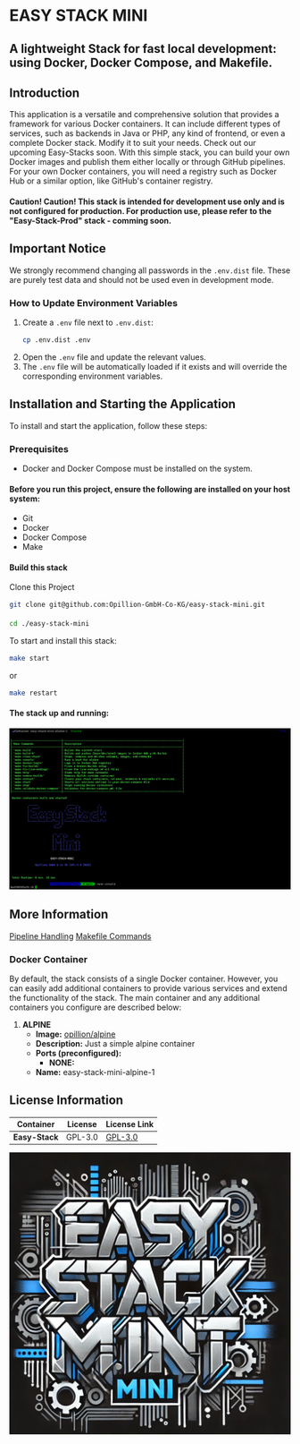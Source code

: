 # EASY STACK MINI
## A lightweight Stack for fast local development: using Docker, Docker Compose, and Makefile.

## Introduction
This application is a versatile and comprehensive solution that provides a framework for various Docker containers. It can include different types of services, such as backends in Java or PHP, any kind of frontend, or even a complete Docker stack. Modify it to suit your needs. Check out our upcoming Easy-Stacks soon.
With this simple stack, you can build your own Docker images and publish them either locally or through GitHub pipelines. For your own Docker containers, you will need a registry such as Docker Hub or a similar option, like GitHub's container registry.

#### Caution! Caution! This stack is intended for development use only and is not configured for production. For production use, please refer to the "Easy-Stack-Prod" stack - comming soon.

## Important Notice

We strongly recommend changing all passwords in the `.env.dist` file. These are purely test data and should not be used even in development mode.

### How to Update Environment Variables

1. Create a `.env` file next to `.env.dist`:
   ```sh
   cp .env.dist .env
   ```
2. Open the `.env` file and update the relevant values.
3. The `.env` file will be automatically loaded if it exists and will override the corresponding environment variables.


## Installation and Starting the Application
To install and start the application, follow these steps:

### Prerequisites
- Docker and Docker Compose must be installed on the system.

#### Before you run this project, ensure the following are installed on your host system:

- Git
- Docker
- Docker Compose
- Make

#### Build this stack


Clone this Project

```sh
git clone git@github.com:Opillion-GmbH-Co-KG/easy-stack-mini.git

cd ./easy-stack-mini

 ```

To start and install this stack:

```sh
make start
 ```
or

```sh
make restart
```

#### The stack up and running:

![Alt text](.makefile/assets/console.png?raw=true" "Console view")

## More Information

[Pipeline Handling](./README.pipeline.md)
[Makefile Commands](./README.makefile.md)


### Docker Container
By default, the stack consists of a single Docker container. However, you can easily add additional containers to provide various services and extend the functionality of the stack. The main container and any additional containers you configure are described below:

1. **ALPINE**
    - **Image:** [opillion/alpine](https://hub.docker.com/repository/docker/opillion/alpine)
    - **Description:** Just a simple alpine container
    - **Ports (preconfigured):**
        - **NONE:**
    - **Name:** easy-stack-mini-alpine-1

## License Information

| Container      | License                                  | License Link                                                     |
|----------------|------------------------------------------|------------------------------------------------------------------|
| **Easy-Stack** | GPL-3.0                                  | [GPL-3.0](https://www.gnu.org/licenses/gpl-3.0.html)             |


![Alt text](.makefile/assets/easy-stack-mini.jpg?raw=true" "Easy Stack Mini - DALL-E Image")
